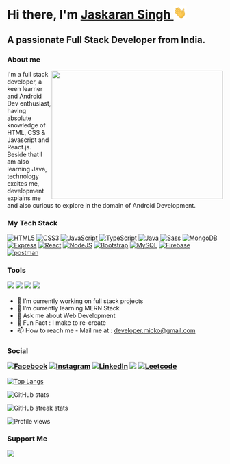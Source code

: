 ### <h1>Hi there,  I'm <a href="https://www.linkedin.com/in/jaskaran-techno/" target="_blank"> Jaskaran Singh </a><img src="https://github.com/Abhi6722/Abhi6722/blob/main/Hi.gif" height="30px" width="30px"></h1>
  
  <div justify-content="center">
 <h2>A passionate Full Stack Developer from India.
   
  </div>
  
   
  
  <h3>About me
  </h3>
  <div margin-top="0rem" margin-bottom="5rem">
     <img align="right" height="300px" width="400px" src="https://img.freepik.com/free-photo/programming-code-abstract-technology-background-software-developer-computer-script_34663-31.jpg?size=626&ext=jpg&ga=GA1.2.2147376809.1654090902" </img>
  </div>
  <div text-align="left">
  I'm a full stack developer, a keen learner and Android Dev enthusiast, having absolute knowledge of HTML, CSS & Javascript and React.js. Beside that I am also learning Java, technology excites me, development explains me and also curious to explore in the domain of Android Development.
</div>

 ### My Tech Stack

<p align="left">
<a href="https://developer.mozilla.org/en-US/docs/Glossary/HTML5" target="_blank" rel="noreferrer"><img src="https://raw.githubusercontent.com/danielcranney/readme-generator/main/public/icons/skills/html5-colored.svg" width="36" height="36" alt="HTML5" /></a>
<a href="https://www.w3.org/TR/CSS/#css" target="_blank" rel="noreferrer"><img src="https://raw.githubusercontent.com/danielcranney/readme-generator/main/public/icons/skills/css3-colored.svg" width="36" height="36" alt="CSS3" /></a>
<a href="https://developer.mozilla.org/en-US/docs/Web/JavaScript" target="_blank" rel="noreferrer"><img src="https://raw.githubusercontent.com/danielcranney/readme-generator/main/public/icons/skills/javascript-colored.svg" width="36" height="36" alt="JavaScript" /></a>
<a href="https://www.typescriptlang.org/" target="_blank" rel="noreferrer"><img src="https://raw.githubusercontent.com/danielcranney/readme-generator/main/public/icons/skills/typescript-colored.svg" width="36" height="36" alt="TypeScript" /></a>
<a href="https://www.oracle.com/java/" target="_blank" rel="noreferrer"><img src="https://raw.githubusercontent.com/danielcranney/readme-generator/main/public/icons/skills/java-colored.svg" width="36" height="36" alt="Java" /></a>
<a href="https://sass-lang.com/" target="_blank" rel="noreferrer"><img src="https://raw.githubusercontent.com/danielcranney/readme-generator/main/public/icons/skills/sass-colored.svg" width="36" height="36" alt="Sass" /></a>  
<a href="https://www.mongodb.com/" target="_blank" rel="noreferrer"><img src="https://raw.githubusercontent.com/danielcranney/readme-generator/main/public/icons/skills/mongodb-colored.svg" width="36" height="36" alt="MongoDB" /></a>
<a href="https://expressjs.com/" target="_blank" rel="noreferrer"><img src="https://raw.githubusercontent.com/danielcranney/readme-generator/main/public/icons/skills/express-colored.svg" width="36" height="36" alt="Express" /></a>
<a href="https://reactjs.org/" target="_blank" rel="noreferrer"><img src="https://raw.githubusercontent.com/danielcranney/readme-generator/main/public/icons/skills/react-colored.svg" width="36" height="36" alt="React" /></a>
<a href="https://nodejs.org/en/" target="_blank" rel="noreferrer"><img src="https://raw.githubusercontent.com/danielcranney/readme-generator/main/public/icons/skills/nodejs-colored.svg" width="36" height="36" alt="NodeJS" /></a>  
<a href="https://getbootstrap.com/" target="_blank" rel="noreferrer"><img src="https://raw.githubusercontent.com/danielcranney/readme-generator/main/public/icons/skills/bootstrap-colored.svg" width="36" height="36" alt="Bootstrap" /></a>  
<a href="https://www.mysql.com/" target="_blank" rel="noreferrer"><img src="https://raw.githubusercontent.com/danielcranney/readme-generator/main/public/icons/skills/mysql-colored.svg" width="36" height="36" alt="MySQL" /></a>
<a href="https://firebase.google.com/" target="_blank" rel="noreferrer"><img src="https://raw.githubusercontent.com/danielcranney/readme-generator/main/public/icons/skills/firebase-colored.svg" width="36" height="36" alt="Firebase" /></a>
<a href="https://postman.com" target="_blank" rel="noreferrer"> <img src="https://www.vectorlogo.zone/logos/getpostman/getpostman-icon.svg"
alt="postman" width="36" height="36"/> </a>  
</p>
     
   <div>
  <h3>Tools
    <p>
    <div>
   <img src="https://img.shields.io/badge/Visual_Studio_Code-0078D4?style=for-the-badge&logo=visual%20studio%20code&logoColor=white" />
   <img src="https://img.shields.io/badge/Android_Studio-3DDC84?style=for-the-badge&logo=android-studio&logoColor=white" />   
   <img src="https://img.shields.io/badge/IntelliJ_IDEA-000000.svg?style=for-the-badge&logo=intellij-idea&logoColor=white" />
   <img src="https://img.shields.io/badge/WebStorm-000000?style=for-the-badge&logo=WebStorm&logoColor=white" />   
      </div>  
   </p>
  </div>
   
- 🔭 I’m currently working on full stack projects
- 🌱 I’m currently learning MERN Stack 
- 💬 Ask me about Web Development 
- 🤟 Fun Fact : I make to re-create	
- 📫 How to reach me - Mail me at : developer.micko@gmail.com 
    
<div>
  <h3>Social
    <p>
<div>
<a  href="https://www.facebook.com/profile.php?id=100041770744715" target="_blank"><img alt="Facebook" src=https://img.shields.io/badge/Facebook-%23FF0000.svg?style=for-the-badge&logo=Facebook&logoColor=white /></a>
<a  href="https://www.instagram.com/iamjsmofficial/" target="_blank"><img alt="Instagram" src=https://img.shields.io/badge/Instagram-%23FF0000.svg?style=for-the-badge&logo=Instagram&logoColor=white /></a>
<a  href=https://www.linkedin.com/in/jaskaran-techno/ target="_blank"><img alt="LinkedIn" src="https://img.shields.io/badge/linkedin%20-%230077B5.svg?&style=for-the-badge&logo=linkedin&logoColor=white" /></a>
<a href="https://twitter.com/mejaskaransingh" target="_blank"><img src="https://img.shields.io/badge/twitter-%2300acee.svg?&style=for-the-badge&logo=twitter&logoColor=white&alt=twitter" /></a>
<a  href="https://leetcode.com/Jaskaran-Techno/" target="_blank"><img alt="Leetcode" src=https://img.shields.io/badge/Leetcode-%23FF0000.svg?style=for-the-badge&logo=Leetcode&logoColor=White /></a>
</div>  
    </p>
  </div>

  <div>

[![Top Langs](https://github-readme-stats.vercel.app/api/top-langs/?username=Jaskaran-Techno&layout=compact)](https://github.com/anuraghazra/github-readme-stats)

![GitHub stats](https://github-readme-stats.vercel.app/api?username=Jaskaran-Techno&show_icons=true&count_private=true)  
    
![GitHub streak stats](https://github-readme-streak-stats.herokuapp.com/?user=Jaskaran-Techno)  

![Profile views](https://gpvc.arturio.dev/Jaskaran-Techno)
  
  
### Support Me

<a href="https://www.buymeacoffee.com/Jaskaran-Techno"><img src="https://cdn.buymeacoffee.com/buttons/v2/default-yellow.png" width="200" /></a>
  
  
  
